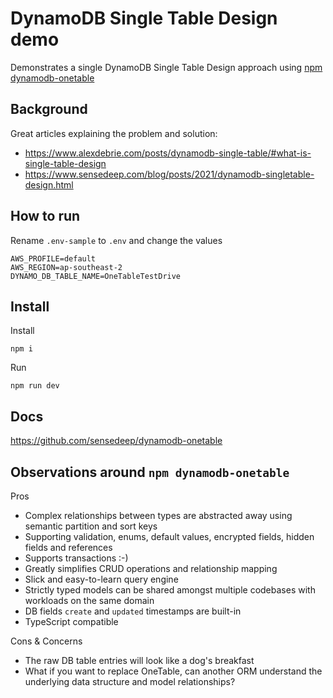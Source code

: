 # DynamoDB Single Table Design demo

Demonstrates a single DynamoDB Single Table Design approach using [npm dynamodb-onetable](https://www.npmjs.com/package/dynamodb-onetable)

## Background

Great articles explaining the problem and solution:

- https://www.alexdebrie.com/posts/dynamodb-single-table/#what-is-single-table-design
- https://www.sensedeep.com/blog/posts/2021/dynamodb-singletable-design.html

## How to run

Rename `.env-sample` to `.env` and change the values

```
AWS_PROFILE=default
AWS_REGION=ap-southeast-2
DYNAMO_DB_TABLE_NAME=OneTableTestDrive
```

## Install

Install

```
npm i
```

Run

```
npm run dev
```

## Docs

https://github.com/sensedeep/dynamodb-onetable

## Observations around `npm dynamodb-onetable`

Pros

- Complex relationships between types are abstracted away using semantic partition and sort keys
- Supporting validation, enums, default values, encrypted fields, hidden fields and references
- Supports transactions :-)
- Greatly simplifies CRUD operations and relationship mapping
- Slick and easy-to-learn query engine
- Strictly typed models can be shared amongst multiple codebases with workloads on the same domain
- DB fields `create` and `updated` timestamps are built-in
- TypeScript compatible

Cons & Concerns

- The raw DB table entries will look like a dog's breakfast
- What if you want to replace OneTable, can another ORM understand the underlying data structure and model relationships?

